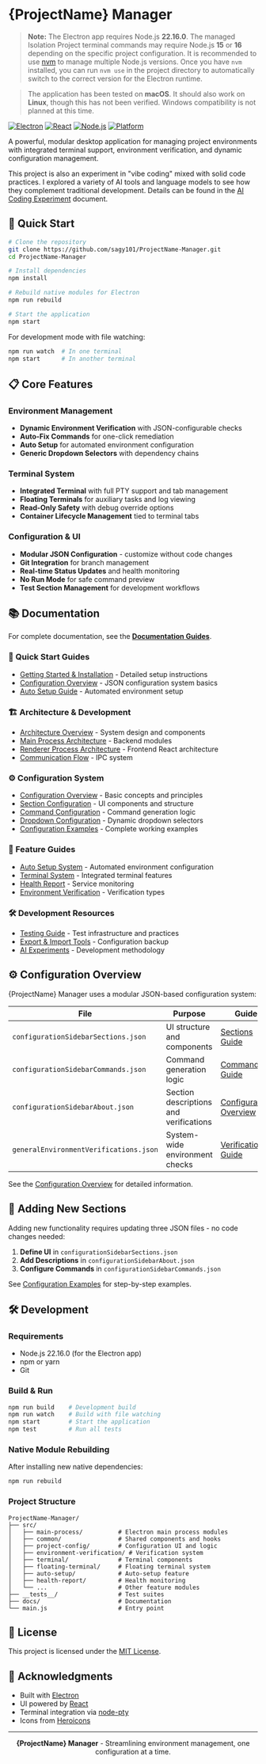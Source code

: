# {ProjectName} Manager

> **Note:** The Electron app requires Node.js **22.16.0**. The managed Isolation Project terminal commands may require Node.js **15** or **16** depending on the specific project configuration. It is recommended to use [nvm](https://github.com/nvm-sh/nvm) to manage multiple Node.js versions. Once you have `nvm` installed, you can run `nvm use` in the project directory to automatically switch to the correct version for the Electron runtime.

> The application has been tested on **macOS**. It should also work on **Linux**, though this has not been verified. Windows compatibility is not planned at this time.

[![Electron](https://img.shields.io/badge/Electron-36.5.0-47848F?style=flat&logo=electron&logoColor=white)](https://electronjs.org/)
[![React](https://img.shields.io/badge/React-19.1.0-61DAFB?style=flat&logo=react&logoColor=black)](https://reactjs.org/)
[![Node.js](https://img.shields.io/badge/Node.js-22.16.0-339933?style=flat&logo=node.js&logoColor=white)](https://nodejs.org/)
[![Platform](https://img.shields.io/badge/Platform-macOS%20%7C%20Linux-lightgrey)](https://github.com/electron/electron)

A powerful, modular desktop application for managing project environments with integrated terminal support, environment verification, and dynamic configuration management.

This project is also an experiment in "vibe coding" mixed with solid code practices. I explored a variety of AI tools and language models to see how they complement traditional development. Details can be found in the [AI Coding Experiment](docs/development/ai-experiments.md) document.

## 🚀 Quick Start

```bash
# Clone the repository
git clone https://github.com/sagy101/ProjectName-Manager.git
cd ProjectName-Manager

# Install dependencies
npm install

# Rebuild native modules for Electron
npm run rebuild

# Start the application
npm start
```

For development mode with file watching:
```bash
npm run watch  # In one terminal
npm start      # In another terminal
```

## 📋 Core Features

### Environment Management
- **Dynamic Environment Verification** with JSON-configurable checks
- **Auto-Fix Commands** for one-click remediation
- **Auto Setup** for automated environment configuration
- **Generic Dropdown Selectors** with dependency chains

### Terminal System  
- **Integrated Terminal** with full PTY support and tab management
- **Floating Terminals** for auxiliary tasks and log viewing
- **Read-Only Safety** with debug override options
- **Container Lifecycle Management** tied to terminal tabs

### Configuration & UI
- **Modular JSON Configuration** - customize without code changes
- **Git Integration** for branch management
- **Real-time Status Updates** and health monitoring
- **No Run Mode** for safe command preview
- **Test Section Management** for development workflows

## 📚 Documentation

For complete documentation, see the **[Documentation Guides](docs/README.md)**.

### 🚀 Quick Start Guides
- [Getting Started & Installation](docs/getting-started.md) - Detailed setup instructions
- [Configuration Overview](docs/configuration/overview.md) - JSON configuration system basics
- [Auto Setup Guide](docs/features/auto-setup.md) - Automated environment setup

### 🏗️ Architecture & Development
- [Architecture Overview](docs/architecture/overview.md) - System design and components
- [Main Process Architecture](docs/architecture/main-process.md) - Backend modules
- [Renderer Process Architecture](docs/architecture/renderer.md) - Frontend React architecture
- [Communication Flow](docs/architecture/communication.md) - IPC system

### ⚙️ Configuration System
- [Configuration Overview](docs/configuration/overview.md) - Basic concepts and principles
- [Section Configuration](docs/configuration/sections.md) - UI components and structure
- [Command Configuration](docs/configuration/commands.md) - Command generation logic
- [Dropdown Configuration](docs/configuration/dropdowns.md) - Dynamic dropdown selectors
- [Configuration Examples](docs/configuration/examples.md) - Complete working examples

### 🎯 Feature Guides
- [Auto Setup System](docs/features/auto-setup.md) - Automated environment configuration
- [Terminal System](docs/features/terminal-system.md) - Integrated terminal features
- [Health Report](docs/features/health-report.md) - Service monitoring
- [Environment Verification](docs/features/verification.md) - Verification types

### 🛠️ Development Resources
- [Testing Guide](docs/development/testing.md) - Test infrastructure and practices
- [Export & Import Tools](docs/development/export-import.md) - Configuration backup
- [AI Experiments](docs/development/ai-experiments.md) - Development methodology

## ⚙️ Configuration Overview

{ProjectName} Manager uses a modular JSON-based configuration system:

| File | Purpose | Guide |
|------|---------|-------|
| `configurationSidebarSections.json` | UI structure and components | [Sections Guide](docs/configuration/sections.md) |
| `configurationSidebarCommands.json` | Command generation logic | [Commands Guide](docs/configuration/commands.md) |
| `configurationSidebarAbout.json` | Section descriptions and verifications | [Configuration Overview](docs/configuration/overview.md) |
| `generalEnvironmentVerifications.json` | System-wide environment checks | [Verification Guide](docs/features/verification.md) |

See the [Configuration Overview](docs/configuration/overview.md) for detailed information.

## 🔧 Adding New Sections

Adding new functionality requires updating three JSON files - no code changes needed:

1. **Define UI** in `configurationSidebarSections.json`
2. **Add Descriptions** in `configurationSidebarAbout.json`  
3. **Configure Commands** in `configurationSidebarCommands.json`

See [Configuration Examples](docs/configuration/examples.md) for step-by-step examples.

## 🛠️ Development

### Requirements
- Node.js 22.16.0 (for the Electron app)
- npm or yarn
- Git

### Build & Run
```bash
npm run build    # Development build
npm run watch    # Build with file watching
npm start        # Start the application
npm test         # Run all tests
```

### Native Module Rebuilding
After installing new native dependencies:
```bash
npm run rebuild
```

### Project Structure
```
ProjectName-Manager/
├── src/
│   ├── main-process/          # Electron main process modules
│   ├── common/                # Shared components and hooks
│   ├── project-config/        # Configuration UI and logic
│   ├── environment-verification/ # Verification system
│   ├── terminal/              # Terminal components
│   ├── floating-terminal/     # Floating terminal system
│   ├── auto-setup/            # Auto-setup feature
│   ├── health-report/         # Health monitoring
│   └── ...                    # Other feature modules
├── __tests__/                 # Test suites
├── docs/                      # Documentation
└── main.js                    # Entry point
```

## 📄 License

This project is licensed under the [MIT License](LICENSE).

## 🙏 Acknowledgments

- Built with [Electron](https://electronjs.org/)
- UI powered by [React](https://reactjs.org/)
- Terminal integration via [node-pty](https://github.com/microsoft/node-pty)
- Icons from [Heroicons](https://heroicons.com/)

---

<div align="center">
  <strong>{ProjectName} Manager</strong> - Streamlining environment management, one configuration at a time.
</div>
